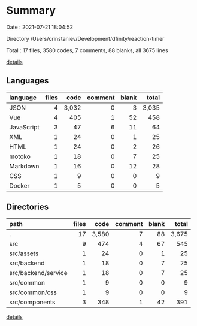 # Summary

Date : 2021-07-21 18:04:52

Directory /Users/crinstaniev/Development/dfinity/reaction-timer

Total : 17 files,  3580 codes, 7 comments, 88 blanks, all 3675 lines

[details](details.md)

## Languages
| language | files | code | comment | blank | total |
| :--- | ---: | ---: | ---: | ---: | ---: |
| JSON | 4 | 3,032 | 0 | 3 | 3,035 |
| Vue | 4 | 405 | 1 | 52 | 458 |
| JavaScript | 3 | 47 | 6 | 11 | 64 |
| XML | 1 | 24 | 0 | 1 | 25 |
| HTML | 1 | 24 | 0 | 2 | 26 |
| motoko | 1 | 18 | 0 | 7 | 25 |
| Markdown | 1 | 16 | 0 | 12 | 28 |
| CSS | 1 | 9 | 0 | 0 | 9 |
| Docker | 1 | 5 | 0 | 0 | 5 |

## Directories
| path | files | code | comment | blank | total |
| :--- | ---: | ---: | ---: | ---: | ---: |
| . | 17 | 3,580 | 7 | 88 | 3,675 |
| src | 9 | 474 | 4 | 67 | 545 |
| src/assets | 1 | 24 | 0 | 1 | 25 |
| src/backend | 1 | 18 | 0 | 7 | 25 |
| src/backend/service | 1 | 18 | 0 | 7 | 25 |
| src/common | 1 | 9 | 0 | 0 | 9 |
| src/common/css | 1 | 9 | 0 | 0 | 9 |
| src/components | 3 | 348 | 1 | 42 | 391 |

[details](details.md)